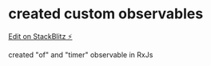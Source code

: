 # created custom observables
[Edit on StackBlitz ⚡️](https://stackblitz.com/edit/rxjs-zvbx2k)

created "of" and "timer" observable in RxJs
